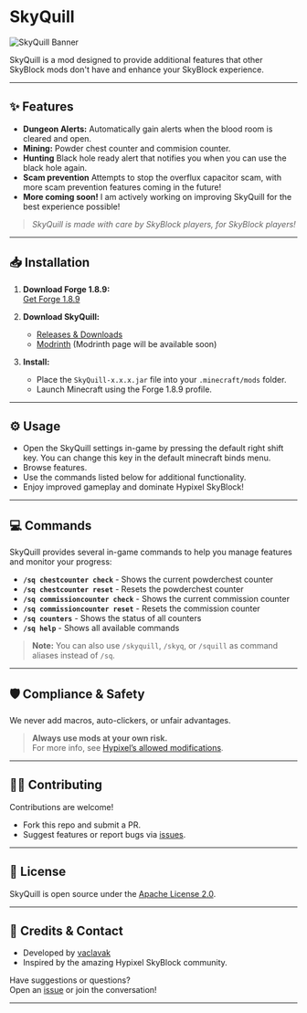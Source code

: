 # SkyQuill

![SkyQuill Banner](https://raw.githubusercontent.com/vaclavak/SkyQuill/main/src/main/resources/assets/Logo.png)

SkyQuill is a mod designed to provide additional features that other SkyBlock mods don't have and enhance your SkyBlock experience.

---

## ✨ Features

- **Dungeon Alerts:** Automatically gain alerts when the blood room is cleared and open.
- **Mining:** Powder chest counter and commision counter.
- **Hunting** Black hole ready alert that notifies you when you can use the black hole again.
- **Scam prevention** Attempts to stop the overflux capacitor scam, with more scam prevention features coming in the future!
- **More coming soon!** I am actively working on improving SkyQuill for the best experience possible!

> _SkyQuill is made with care by SkyBlock players, for SkyBlock players!_

---

## 📥 Installation

1. **Download Forge 1.8.9:**  
   [Get Forge 1.8.9](https://files.minecraftforge.net/maven/net/minecraftforge/forge/index_1.8.9.html)

2. **Download SkyQuill:**  
   - [Releases & Downloads](https://github.com/vaclavak/SkyQuill/releases)
   - [Modrinth](https://modrinth.com/project/skyquill) (Modrinth page will be available soon)

3. **Install:**  
   - Place the `SkyQuill-x.x.x.jar` file into your `.minecraft/mods` folder.
   - Launch Minecraft using the Forge 1.8.9 profile.

---

## ⚙️ Usage

- Open the SkyQuill settings in-game by pressing the default right shift key. You can change this key in the default minecraft binds menu.
- Browse features.
- Use the commands listed below for additional functionality.
- Enjoy improved gameplay and dominate Hypixel SkyBlock!

---

## 💻 Commands

SkyQuill provides several in-game commands to help you manage features and monitor your progress:

- **`/sq chestcounter check`** - Shows the current powderchest counter
- **`/sq chestcounter reset`** - Resets the powderchest counter
- **`/sq commissioncounter check`** - Shows the current commission counter
- **`/sq commissioncounter reset`** - Resets the commission counter
- **`/sq counters`** - Shows the status of all counters
- **`/sq help`** - Shows all available commands

> **Note:** You can also use `/skyquill`, `/skyq`, or `/squill` as command aliases instead of `/sq`.

---

## 🛡️ Compliance & Safety

We never add macros, auto-clickers, or unfair advantages.

> **Always use mods at your own risk.**  
> For more info, see [Hypixel’s allowed modifications](https://hypixel.net/threads/guide-allowed-modifications.345453/).

---

## 🧑‍💻 Contributing

Contributions are welcome!  
- Fork this repo and submit a PR.
- Suggest features or report bugs via [issues](https://github.com/vaclavak/SkyQuill/issues).

---

## 📄 License

SkyQuill is open source under the [Apache License 2.0](LICENSE.txt).

---

## 💬 Credits & Contact

- Developed by [vaclavak](https://github.com/vaclavak)
- Inspired by the amazing Hypixel SkyBlock community.

Have suggestions or questions?  
Open an [issue](https://github.com/vaclavak/SkyQuill/issues) or join the conversation!

---